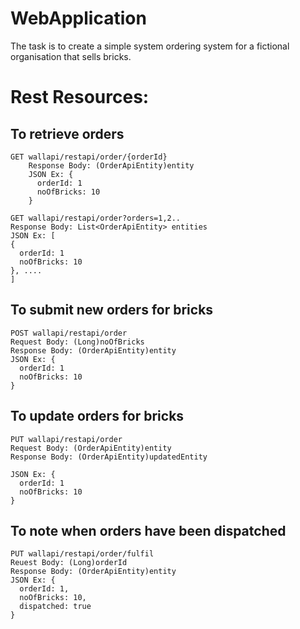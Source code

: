 # WebApplication
The task is to create a simple system ordering system for a fictional organisation that sells bricks.

# Rest Resources:

## To retrieve orders
    GET wallapi/restapi/order/{orderId}
        Response Body: (OrderApiEntity)entity 
        JSON Ex: {
          orderId: 1
          noOfBricks: 10
        }

    GET wallapi/restapi/order?orders=1,2..
    Response Body: List<OrderApiEntity> entities 
    JSON Ex: [
    {
      orderId: 1
      noOfBricks: 10
    }, .... 
    ]

## To submit new orders for bricks
    POST wallapi/restapi/order
    Request Body: (Long)noOfBricks
    Response Body: (OrderApiEntity)entity 
    JSON Ex: {
      orderId: 1
      noOfBricks: 10
    }

## To update orders for bricks
    PUT wallapi/restapi/order
    Request Body: (OrderApiEntity)entity 
    Response Body: (OrderApiEntity)updatedEntity 

    JSON Ex: {
      orderId: 1
      noOfBricks: 10
    }

## To note when orders have been dispatched
    PUT wallapi/restapi/order/fulfil
    Reuest Body: (Long)orderId
    Response Body: (OrderApiEntity)entity 
    JSON Ex: {
      orderId: 1,
      noOfBricks: 10,
      dispatched: true
    }
